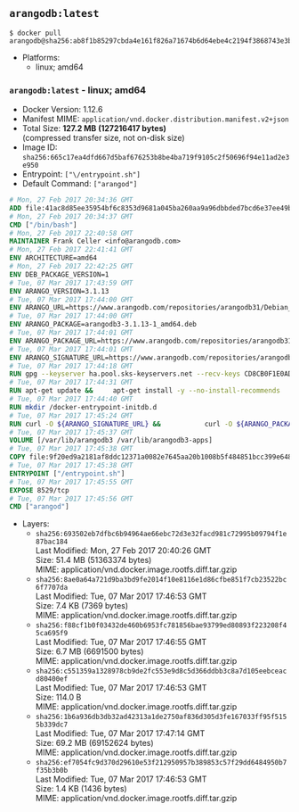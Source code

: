 ## `arangodb:latest`

```console
$ docker pull arangodb@sha256:ab8f1b85297cbda4e161f826a71674b6d64ebe4c2194f3868743e3bd9ca44218
```

-	Platforms:
	-	linux; amd64

### `arangodb:latest` - linux; amd64

-	Docker Version: 1.12.6
-	Manifest MIME: `application/vnd.docker.distribution.manifest.v2+json`
-	Total Size: **127.2 MB (127216417 bytes)**  
	(compressed transfer size, not on-disk size)
-	Image ID: `sha256:665c17ea4dfd667d5baf676253b8be4ba719f9105c2f50696f94e11ad2e3e950`
-	Entrypoint: `["\/entrypoint.sh"]`
-	Default Command: `["arangod"]`

```dockerfile
# Mon, 27 Feb 2017 20:34:36 GMT
ADD file:41ac8d85ee35954bf6c8353d9681a045ba260aa9a96dbbded7bcd6e37ee49bea in / 
# Mon, 27 Feb 2017 20:34:37 GMT
CMD ["/bin/bash"]
# Mon, 27 Feb 2017 22:40:58 GMT
MAINTAINER Frank Celler <info@arangodb.com>
# Mon, 27 Feb 2017 22:41:41 GMT
ENV ARCHITECTURE=amd64
# Mon, 27 Feb 2017 22:42:25 GMT
ENV DEB_PACKAGE_VERSION=1
# Tue, 07 Mar 2017 17:43:59 GMT
ENV ARANGO_VERSION=3.1.13
# Tue, 07 Mar 2017 17:44:00 GMT
ENV ARANGO_URL=https://www.arangodb.com/repositories/arangodb31/Debian_8.0
# Tue, 07 Mar 2017 17:44:00 GMT
ENV ARANGO_PACKAGE=arangodb3-3.1.13-1_amd64.deb
# Tue, 07 Mar 2017 17:44:01 GMT
ENV ARANGO_PACKAGE_URL=https://www.arangodb.com/repositories/arangodb31/Debian_8.0/amd64/arangodb3-3.1.13-1_amd64.deb
# Tue, 07 Mar 2017 17:44:01 GMT
ENV ARANGO_SIGNATURE_URL=https://www.arangodb.com/repositories/arangodb31/Debian_8.0/amd64/arangodb3-3.1.13-1_amd64.deb.asc
# Tue, 07 Mar 2017 17:44:18 GMT
RUN gpg --keyserver ha.pool.sks-keyservers.net --recv-keys CD8CB0F1E0AD5B52E93F41E7EA93F5E56E751E9B
# Tue, 07 Mar 2017 17:44:31 GMT
RUN apt-get update &&     apt-get install -y --no-install-recommends         libjemalloc1 	libsnappy1         ca-certificates         pwgen         curl     &&     rm -rf /var/lib/apt/lists/*
# Tue, 07 Mar 2017 17:44:40 GMT
RUN mkdir /docker-entrypoint-initdb.d
# Tue, 07 Mar 2017 17:45:24 GMT
RUN curl -O ${ARANGO_SIGNATURE_URL} &&           curl -O ${ARANGO_PACKAGE_URL} &&             gpg --verify ${ARANGO_PACKAGE}.asc &&     (echo arangodb3 arangodb3/password password test | debconf-set-selections) &&     (echo arangodb3 arangodb3/password_again password test | debconf-set-selections) &&     DEBIAN_FRONTEND="noninteractive" dpkg -i ${ARANGO_PACKAGE} &&     rm -rf /var/lib/arangodb3/* &&     sed -ri         -e 's!127\.0\.0\.1!0.0.0.0!g'         -e 's!^(file\s*=).*!\1 -!'         -e 's!^#\s*uid\s*=.*!uid = arangodb!'         -e 's!^#\s*gid\s*=.*!gid = arangodb!'         /etc/arangodb3/arangod.conf     &&     DEBIAN_FRONTEND="noninteractive" apt-get purge -y --auto-remove ca-certificates &&     rm -f ${ARANGO_PACKAGE}*
# Tue, 07 Mar 2017 17:45:37 GMT
VOLUME [/var/lib/arangodb3 /var/lib/arangodb3-apps]
# Tue, 07 Mar 2017 17:45:38 GMT
COPY file:9f20ed9a2181af8ddc12371a0082e7645aa20b1008b5f484851bcc399e64801e in /entrypoint.sh 
# Tue, 07 Mar 2017 17:45:38 GMT
ENTRYPOINT ["/entrypoint.sh"]
# Tue, 07 Mar 2017 17:45:55 GMT
EXPOSE 8529/tcp
# Tue, 07 Mar 2017 17:45:56 GMT
CMD ["arangod"]
```

-	Layers:
	-	`sha256:693502eb7dfbc6b94964ae66ebc72d3e32facd981c72995b09794f1e87bac184`  
		Last Modified: Mon, 27 Feb 2017 20:40:26 GMT  
		Size: 51.4 MB (51363374 bytes)  
		MIME: application/vnd.docker.image.rootfs.diff.tar.gzip
	-	`sha256:8ae0a64a721d9ba3bd9fe2014f10e8116e1d86cfbe851f7cb23522bc6f7707da`  
		Last Modified: Tue, 07 Mar 2017 17:46:53 GMT  
		Size: 7.4 KB (7369 bytes)  
		MIME: application/vnd.docker.image.rootfs.diff.tar.gzip
	-	`sha256:f88cf1b0f03432de460b6953fc781856bae93799ed80893f223208f45ca695f9`  
		Last Modified: Tue, 07 Mar 2017 17:46:55 GMT  
		Size: 6.7 MB (6691500 bytes)  
		MIME: application/vnd.docker.image.rootfs.diff.tar.gzip
	-	`sha256:c551359a1328978cb9de2fc553e9d8c5d366ddbb3c8a7d105eebceacd80400ef`  
		Last Modified: Tue, 07 Mar 2017 17:46:53 GMT  
		Size: 114.0 B  
		MIME: application/vnd.docker.image.rootfs.diff.tar.gzip
	-	`sha256:1b6a936db3db32ad42313a1de2750af836d305d3fe167033ff95f5155b339dc7`  
		Last Modified: Tue, 07 Mar 2017 17:47:14 GMT  
		Size: 69.2 MB (69152624 bytes)  
		MIME: application/vnd.docker.image.rootfs.diff.tar.gzip
	-	`sha256:ef7054fc9d370d29610e53f212950957b389853c57f29dd6484950b7f35b3b0b`  
		Last Modified: Tue, 07 Mar 2017 17:46:53 GMT  
		Size: 1.4 KB (1436 bytes)  
		MIME: application/vnd.docker.image.rootfs.diff.tar.gzip
